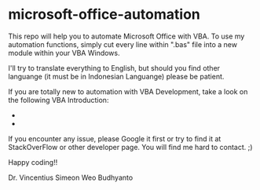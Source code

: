 # microsoft-office-automation
This repo will help you to automate Microsoft Office with VBA. To use my automation functions, simply cut every line within ".bas" file into a new module within your VBA Windows. 

I'll try to translate everything to English, but should you find other languange (it must be in Indonesian Languange) please be patient.

If you are totally new to automation with VBA Development, take a look on the following VBA Introduction:

- 
- 

If you encounter any issue, please Google it first or try to find it at StackOverFlow or other developer page. You will find me hard to contact. ;)

Happy coding!!

Dr. Vincentius Simeon Weo Budhyanto
